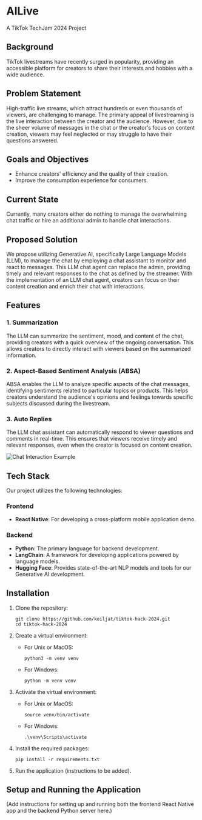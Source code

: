 # AILive
A TikTok TechJam 2024 Project

## Background

TikTok livestreams have recently surged in popularity, providing an accessible platform for creators to share their interests and hobbies with a wide audience.

## Problem Statement

High-traffic live streams, which attract hundreds or even thousands of viewers, are challenging to manage. The primary appeal of livestreaming is the live interaction between the creator and the audience. However, due to the sheer volume of messages in the chat or the creator's focus on content creation, viewers may feel neglected or may struggle to have their questions answered.

## Goals and Objectives

- Enhance creators' efficiency and the quality of their creation.
- Improve the consumption experience for consumers.

## Current State

Currently, many creators either do nothing to manage the overwhelming chat traffic or hire an additional admin to handle chat interactions.

## Proposed Solution

We propose utilizing Generative AI, specifically Large Language Models (LLM), to manage the chat by employing a chat assistant to monitor and react to messages. This LLM chat agent can replace the admin, providing timely and relevant responses to the chat as defined by the streamer. With the implementation of an LLM chat agent, creators can focus on their content creation and enrich their chat with interactions.

## Features

### 1. Summarization

The LLM can summarize the sentiment, mood, and content of the chat, providing creators with a quick overview of the ongoing conversation. This allows creators to directly interact with viewers based on the summarized information.

### 2. Aspect-Based Sentiment Analysis (ABSA)

ABSA enables the LLM to analyze specific aspects of the chat messages, identifying sentiments related to particular topics or products. This helps creators understand the audience's opinions and feelings towards specific subjects discussed during the livestream.

### 3. Auto Replies

The LLM chat assistant can automatically respond to viewer questions and comments in real-time. This ensures that viewers receive timely and relevant responses, even when the creator is focused on content creation.

![Chat Interaction Example](https://github.com/koiljat/tiktok-hack-2024/assets/124496128/f517f275-c8bf-4522-b237-24a188058535)

## Tech Stack

Our project utilizes the following technologies:

### Frontend
- **React Native**: For developing a cross-platform mobile application demo.

### Backend
- **Python**: The primary language for backend development.
- **LangChain**: A framework for developing applications powered by language models.
- **Hugging Face**: Provides state-of-the-art NLP models and tools for our Generative AI development.

## Installation

1. Clone the repository:
   ```
   git clone https://github.com/koiljat/tiktok-hack-2024.git
   cd tiktok-hack-2024
   ```

2. Create a virtual environment:
   - For Unix or MacOS:
     ```
     python3 -m venv venv
     ```
   - For Windows:
     ```
     python -m venv venv
     ```

3. Activate the virtual environment:
   - For Unix or MacOS:
     ```
     source venv/bin/activate
     ```
   - For Windows:
     ```
     .\venv\Scripts\activate
     ```

4. Install the required packages:
   ```
   pip install -r requirements.txt
   ```

5. Run the application (instructions to be added).

## Setup and Running the Application

(Add instructions for setting up and running both the frontend React Native app and the backend Python server here.)